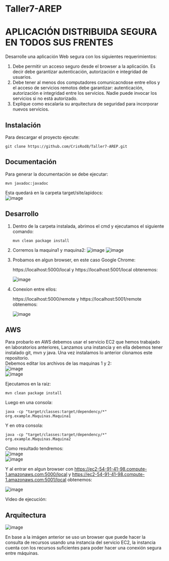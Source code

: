 # Taller7-AREP

# APLICACIÓN DISTRIBUIDA SEGURA EN TODOS SUS FRENTES  

Desarrolle una aplicación Web segura con los siguientes requerimientos:  
1. Debe permitir un acceso seguro desde el browser a la aplicación. Es decir debe garantizar autenticación, autorización e integridad de usuarios.
2. Debe tener al menos dos computadores comunicacndose entre ellos y el acceso de servicios remotos debe garantizar: autenticación, autorización e integridad entre los servicios. Nadie puede invocar los servicios si no está autorizado.
3. Explique como escalaría su arquitectura de seguridad para incorporar nuevos servicios.

## Instalación

Para descargar el proyecto ejecute:  

  ```
  git clone https://github.com/CrisRod8/Taller7-AREP.git
  ```

## Documentación
Para generar la documentación se debe ejecutar:  

  ```
  mvn javadoc:javadoc
  ```

Esta quedará en la carpeta target/site/apidocs:  
![image](https://github.com/CrisRod8/Taller7-AREP/assets/111186898/979fcb56-263e-4123-9738-e2fcbfb95fd6)  

## Desarrollo  

1. Dentro de la carpeta instalada, abrimos el cmd y ejecutamos el siguiente comando:
    ```
    mvn clean package install
    ```
2. Corremos la maquina1 y maquina2:
   ![image](https://github.com/CrisRod8/Taller7-AREP/assets/111186898/42108bf1-88fa-4845-8210-6a35c53f8d68)
   ![image](https://github.com/CrisRod8/Taller7-AREP/assets/111186898/d11c089e-0251-487a-90ea-addd1f34f05e)


4. Probamos en algun browser, en este caso Google Chrome:

   https://localhost:5000/local y https://localhost:5001/local obtenemos:

   ![image](https://github.com/CrisRod8/Taller7-AREP/assets/111186898/485e9957-b461-402d-bb3f-4e4dae7d614f)   
   

5. Conexion entre ellos:

   https://localhost:5000/remote y https://localhost:5001/remote obtenemos:

   ![image](https://github.com/CrisRod8/Taller7-AREP/assets/111186898/27c95167-cd68-4d7d-a6f5-3f374f89b2f2)


## AWS  

Para probarlo en AWS debemos usar el servicio EC2 que hemos trabajado en laboratorios anteriores, Lanzamos una instancia y en ella debemos tener instalado git, mvn y java. Una vez instalamos lo anterior clonamos este repositorio.  
Debemos editar los archivos de las maquinas 1 y 2:  
![image](https://github.com/CrisRod8/Taller7-AREP/assets/111186898/fef1a562-176d-421e-a3e1-5c0c18f3ace6)  
![image](https://github.com/CrisRod8/Taller7-AREP/assets/111186898/eabc943b-d151-4575-b85a-7133cfd452f3)  

Ejecutamos en la raiz:  

  ```
  mvn clean package install
  ```  
Luego en una consola:  

  ```
  java -cp "target/classes:target/dependency/*" org.example.Maquinas.Maquina1
  ```
Y en otra consola:  

  ```
  java -cp "target/classes:target/dependency/*" org.example.Maquinas.Maquina2
  ```
Como resultado tendremos:  
![image](https://github.com/CrisRod8/Taller7-AREP/assets/111186898/1f920db5-f8dd-4b6e-81cc-d3943091f0ec)  
![image](https://github.com/CrisRod8/Taller7-AREP/assets/111186898/868a23ef-949e-4681-b6fd-88e8873e89d0)  

Y al entrar en algun browser con https://ec2-54-91-41-98.compute-1.amazonaws.com:5000/local y https://ec2-54-91-41-98.compute-1.amazonaws.com:5001/local obtenemos:  

![image](https://github.com/CrisRod8/Taller7-AREP/assets/111186898/db06910b-5c64-4f0a-a0a1-e6cbd30c692c)  

Video de ejecución:  


## Arquitectura  

![image](https://github.com/CrisRod8/Taller7-AREP/assets/111186898/e97292dc-560c-4fe3-a33a-d23ec0daa83e)  

En base a la imágen anterior se uso un browser que puede hacer la consulta de recursos usando una instancia del servicio EC2, la instancia cuenta con los recursos suficientes para poder hacer una conexión segura entre máquinas.

   
